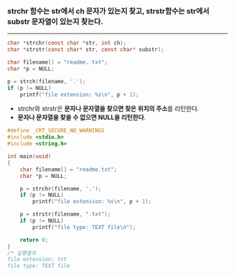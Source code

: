 ### strchr 함수는 str에서 ch 문자가 있는지 찾고,  strstr함수는 str에서 substr 문자열이 있는지 찾는다. ###
_____

```c
char *strchr(const char *str, int ch);
char *strstr(const char* str, const char* substr);
```

```c
char filename[] = "readme. txt";
char *p = NULL;

p = strch(filename, '.');
if (p != NULL)
	printf("file extension: %s\n", p + 1);
```
- strchr와 strstr은 **문자나 문자열을 찾으면 찾은 위치의 주소**를 리턴한다.
- **문자나 문자열을 찾을 수 없으면 NULL을 리턴한다**.

```c
#define _CRT_SECURE_NO_WARNINGS
#include <stdio.h>
#include <string.h>

int main(void)
{
	char filename[] = "readme.txt";
	char *p = NULL;

	p = strchr(filename, '.');
	if (p != NULL)
		printf("file extension: %s\n", p + 1);

	p = strstr(filename, ".txt");
	if (p != NULL)
		printf("file type: TEXT file\n");

	return 0;
}
/* 실행결과
file extension: txt
file type: TEXT file
```